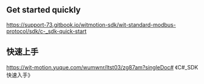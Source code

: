 ## Get started quickly

https://support-73.gitbook.io/witmotion-sdk/wit-standard-modbus-protocol/sdk/c-_sdk-quick-start

## 快速上手

https://wit-motion.yuque.com/wumwnr/ltst03/zg87am?singleDoc# 《C#_SDK快速入手》

